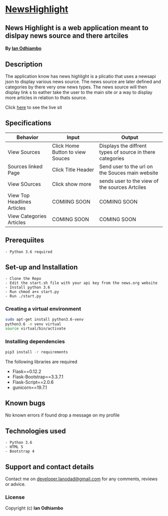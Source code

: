 # [NewsHighlight](https://)
## News Highlight is a web application meant to dislpay news source and there artciles 
#### By **[Ian Odhiambo](https://github.com/ianodad)**

## Description
The application know has news highlight is a plicatio that uses a newsapi json to display various news source. The news source
are later defined and categories by there very onw news types. The news source will then display link s to eather take the user to the main site or
a way to display more articles in relation to thats source.

Click [here](https://news_highlights/) to see the live sit

## Specifications
| Behavior            | Input                         | Output                        | 
| ------------------- | ----------------------------- | ----------------------------- |
| View Sources | Click Home Button to view Souces| Displays the diffrent types of source in there categories |
| Sources linked Page | Click Title Header | Send user to the url on the Souces main website |
| View  SOurces | Click show more | sends user to the view of the sources Artciles  |
| View Top Headlines Articles | COMIING SOON | COMIING SOON |
| View Categories Articles | COMING SOON | COMING SOON |

## Prerequiites
    - Python 3.6 required
	

## Set-up and Installation
    - Clone the Repo
    - Edit the start.sh file with your api key from the news.org website
    - Install python 3.6
    - Run chmod a+x start.py
    - Run ./start.py

### Creating a virtual environment
```bash
sudo apt-get install python3.6-venv
python3.6 -m venv virtual
source virtual/bin/activate
```

### Installing dependencies
```bash
pip3 install -r requirements
```
The following libraries are required
* Flask==0.12.2
* Flask-Bootstrap==3.3.7.1
* Flask-Script==2.0.6
* gunicorn==19.7.1


## Known bugs
No known errors if found drop a message on my profile

## Technologies used
    - Python 3.6
    - HTML 5
    - Bootstrap 4

## Support and contact details
Contact me on developer.Ianodad@gmail.com for any comments, reviews or advice.

### License
Copyright (c) **Ian Odhiambo**
